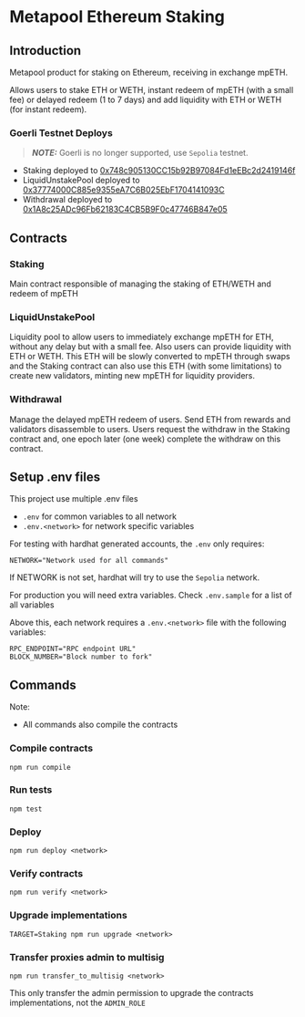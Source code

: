 # Metapool Ethereum Staking

## Introduction

Metapool product for staking on Ethereum, receiving in exchange mpETH.

Allows users to stake ETH or WETH, instant redeem of mpETH (with a small fee) or delayed redeem (1 to 7 days) and add liquidity with ETH or WETH (for instant redeem).

### Goerli Testnet Deploys

> **_NOTE:_** Goerli is no longer supported, use `Sepolia` testnet.

- Staking deployed to [0x748c905130CC15b92B97084Fd1eEBc2d2419146f](https://goerli.etherscan.io/address/0x748c905130CC15b92B97084Fd1eEBc2d2419146f)
- LiquidUnstakePool deployed to [0x37774000C885e9355eA7C6B025EbF1704141093C](https://goerli.etherscan.io/address/0x37774000C885e9355eA7C6B025EbF1704141093C)
- Withdrawal deployed to [0x1A8c25ADc96Fb62183C4CB5B9F0c47746B847e05](https://goerli.etherscan.io/address/0x1A8c25ADc96Fb62183C4CB5B9F0c47746B847e05)

## Contracts

### Staking

Main contract responsible of managing the staking of ETH/WETH and redeem of mpETH

### LiquidUnstakePool

Liquidity pool to allow users to immediately exchange mpETH for ETH, without any delay but with a small fee.
Also users can provide liquidity with ETH or WETH. This ETH will be slowly converted to mpETH through swaps and the Staking contract can also use this ETH (with some limitations) to create new validators, minting new mpETH for liquidity providers.

### Withdrawal

Manage the delayed mpETH redeem of users. Send ETH from rewards and validators disassemble to users.
Users request the withdraw in the Staking contract and, one epoch later (one week) complete the withdraw on this contract.

## Setup .env files
This project use multiple .env files
- `.env` for common variables to all network
- `.env.<network>` for network specific variables

For testing with hardhat generated accounts, the `.env` only requires:
```
NETWORK="Network used for all commands"
```
If NETWORK is not set, hardhat will try to use the `Sepolia` network.

For production you will need extra variables. Check `.env.sample` for a list of all variables 

Above this, each network requires a `.env.<network>` file with the following variables:
```
RPC_ENDPOINT="RPC endpoint URL"
BLOCK_NUMBER="Block number to fork"
```

## Commands
Note: 
- All commands also compile the contracts
### Compile contracts
`npm run compile`

### Run tests
`npm test`

### Deploy
`npm run deploy <network>`

### Verify contracts
`npm run verify <network>`

### Upgrade implementations
`TARGET=Staking npm run upgrade <network>`

### Transfer proxies admin to multisig
`npm run transfer_to_multisig <network>`

This only transfer the admin permission to upgrade the contracts implementations, not the `ADMIN_ROLE`